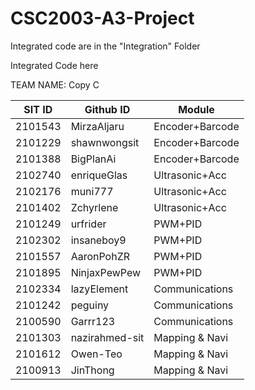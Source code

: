 # CSC2003-A3-Project

Integrated code are in the "Integration" Folder


Integrated Code here 


TEAM NAME:	Copy C

| SIT ID  |     Github ID       |       Module      |
| ------  |     ---------       |    ------         |
| 2101543 |     MirzaAljaru	    |   Encoder+Barcode |
| 2101229 |     shawnwongsit    |   Encoder+Barcode |
| 2101388 |     BigPlanAi       |   Encoder+Barcode |
| 2102740 |     enriqueGlas     |   Ultrasonic+Acc  |
| 2102176 |     muni777         |	Ultrasonic+Acc  |
| 2101402 | 	Zchyrlene       |   Ultrasonic+Acc  |
| 2101249 | 	urfrider        |   PWM+PID         |
| 2102302 | 	insaneboy9      |   PWM+PID         |
| 2101557 | 	AaronPohZR      |   PWM+PID         |
| 2101895 | 	NinjaxPewPew    |	PWM+PID         |
| 2102334 | 	lazyElement     |	Communications  |
| 2101242 | 	peguiny         |	Communications  |
| 2100590 | 	Garrr123	    |   Communications  |
| 2101303 |     nazirahmed-sit  |	Mapping & Navi  |
| 2101612 | 	Owen-Teo	    |   Mapping & Navi  |
| 2100913 | 	JinThong	    |   Mapping & Navi  |
